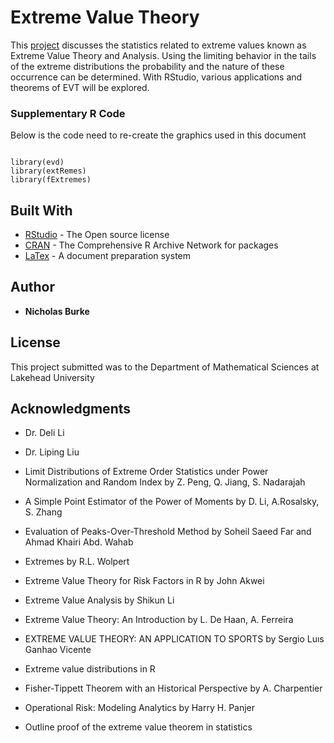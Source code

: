 # Extreme Value Theory

This [project](https://github.com/nbizzle23/EVT/blob/master/ExtremeValueTheoryProject.pdf) discusses the statistics related to extreme values known as Extreme Value Theory and Analysis. Using the limiting behavior in the tails of the extreme distributions the probability and the nature of these occurrence can be determined. With RStudio, various applications and  theorems of EVT  will be explored. 

### Supplementary R Code

Below is the code need to re-create the graphics used in this document

```

library(evd)
library(extRemes)
library(fExtremes)

```

## Built With

* [RStudio](https://rstudio.com/products/rstudio/) - The Open source license
* [CRAN](https://cran.r-project.org/) - The Comprehensive R Archive Network for packages
* [LaTex](https://www.latex-project.org/) - A document preparation system


## Author

* **Nicholas Burke** 

## License

This project submitted was to the Department of Mathematical Sciences at Lakehead University

## Acknowledgments

* Dr. Deli Li

* Dr. Liping Liu

* Limit Distributions of Extreme Order Statistics under Power Normalization and Random Index by Z. Peng, Q. Jiang, S. Nadarajah

* A Simple Point Estimator of the Power of Moments by D. Li, A.Rosalsky, S. Zhang 

* Evaluation of Peaks-Over-Threshold Method by Soheil Saeed Far and Ahmad Khairi Abd. Wahab

 * Extremes by R.L. Wolpert

* Extreme Value Theory for Risk Factors in R by John Akwei

* Extreme Value Analysis by Shikun Li

* Extreme Value Theory: An Introduction by L. De Haan, A. Ferreira

* EXTREME VALUE THEORY: AN APPLICATION TO SPORTS by Sergio Luıs Ganhao Vicente

* Extreme value distributions in R

* Fisher-Tippett Theorem with an Historical Perspective by A. Charpentier

* Operational Risk: Modeling Analytics by Harry H. Panjer

* Outline proof of the extreme value theorem in statistics



